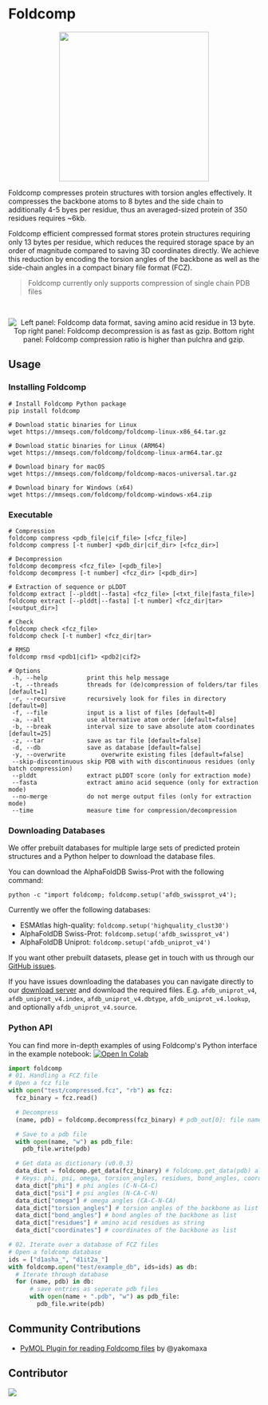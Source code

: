 # Foldcomp

<p align="center">
<img src="https://raw.githubusercontent.com/steineggerlab/foldcomp/master/.github/img/foldcomp_strong_marv.png" max-height="300px" height="300" display="block" margin-left="auto" margin-right="auto" display="block"/>
</p>
Foldcomp compresses protein structures with torsion angles effectively. It compresses the backbone atoms to 8 bytes and the side chain to additionally 4-5 byes per residue, thus an averaged-sized protein of 350 residues requires ~6kb.

Foldcomp efficient compressed format stores protein structures requiring only 13 bytes per residue, which reduces the required storage space by an order of magnitude compared to saving 3D coordinates directly. We achieve this reduction by encoding the torsion angles of the backbone as well as the side-chain angles in a compact binary file format (FCZ).

> Foldcomp currently only supports compression of single chain PDB files
<br clear="right"/>

<p align="center">
<picture>
  <source media="(prefers-color-scheme: dark)" srcset="https://raw.githubusercontent.com/steineggerlab/foldcomp/master/.github/img/format_benchmark_dark.png">
  <img src="https://raw.githubusercontent.com/steineggerlab/foldcomp/master/.github/img/format_benchmark_light.png" alt="Left panel: Foldcomp data format, saving amino acid residue in 13 byte. Top right panel:  Foldcomp decompression is as fast as gzip. Bottom right panel: Foldcomp compression ratio is higher than pulchra and gzip." max-width="720px" max-height="400px" width="auto" height="auto">
</picture>
</p>

## Usage

### Installing Foldcomp

```
# Install Foldcomp Python package
pip install foldcomp

# Download static binaries for Linux
wget https://mmseqs.com/foldcomp/foldcomp-linux-x86_64.tar.gz

# Download static binaries for Linux (ARM64)
wget https://mmseqs.com/foldcomp/foldcomp-linux-arm64.tar.gz

# Download binary for macOS
wget https://mmseqs.com/foldcomp/foldcomp-macos-universal.tar.gz

# Download binary for Windows (x64)
wget https://mmseqs.com/foldcomp/foldcomp-windows-x64.zip
```

### Executable
```
# Compression
foldcomp compress <pdb_file|cif_file> [<fcz_file>]
foldcomp compress [-t number] <pdb_dir|cif_dir> [<fcz_dir>]

# Decompression
foldcomp decompress <fcz_file> [<pdb_file>]
foldcomp decompress [-t number] <fcz_dir> [<pdb_dir>]

# Extraction of sequence or pLDDT
foldcomp extract [--plddt|--fasta] <fcz_file> [<txt_file|fasta_file>]
foldcomp extract [--plddt|--fasta] [-t number] <fcz_dir|tar> [<output_dir>]

# Check
foldcomp check <fcz_file>
foldcomp check [-t number] <fcz_dir|tar>

# RMSD
foldcomp rmsd <pdb1|cif1> <pdb2|cif2>

# Options
 -h, --help           print this help message
 -t, --threads        threads for (de)compression of folders/tar files [default=1]
 -r, --recursive      recursively look for files in directory [default=0]
 -f, --file           input is a list of files [default=0]
 -a, --alt            use alternative atom order [default=false]
 -b, --break          interval size to save absolute atom coordinates [default=25]
 -z, --tar            save as tar file [default=false]
 -d, --db             save as database [default=false]
 -y, --overwrite          overwrite existing files [default=false]
 --skip-discontinuous skip PDB with with discontinuous residues (only batch compression)
 --plddt              extract pLDDT score (only for extraction mode)
 --fasta              extract amino acid sequence (only for extraction mode)
 --no-merge           do not merge output files (only for extraction mode)
 --time               measure time for compression/decompression
```

### Downloading Databases
We offer prebuilt databases for multiple large sets of predicted protein structures and a Python helper to download the database files.

You can download the AlphaFoldDB Swiss-Prot with the following command:
```
python -c "import foldcomp; foldcomp.setup('afdb_swissprot_v4');
```

Currently we offer the following databases:
* ESMAtlas high-quality: `foldcomp.setup('highquality_clust30')`
* AlphaFoldDB Swiss-Prot: `foldcomp.setup('afdb_swissprot_v4')`
* AlphaFoldDB Uniprot: `foldcomp.setup('afdb_uniprot_v4')`

If you want other prebuilt datasets, please get in touch with us through our [GitHub issues](https://github.com/steineggerlab/foldcomp/issues).

If you have issues downloading the databases you can navigate directly to our [download server](https://foldcomp.steineggerlab.workers.dev/) and download the required files. E.g. `afdb_uniprot_v4`, `afdb_uniprot_v4.index`, `afdb_uniprot_v4.dbtype`, `afdb_uniprot_v4.lookup`, and optionally `afdb_uniprot_v4.source`.

### Python API

You can find more in-depth examples of using Foldcomp's Python interface in the example notebook:
<a href="https://colab.research.google.com/github/steineggerlab/foldcomp/blob/master/foldcomp-py-examples.ipynb" target="_blank" rel="noopener"><img src="https://colab.research.google.com/assets/colab-badge.svg" alt="Open In Colab"/></a>

```py
import foldcomp
# 01. Handling a FCZ file
# Open a fcz file
with open("test/compressed.fcz", "rb") as fcz:
  fcz_binary = fcz.read()

  # Decompress
  (name, pdb) = foldcomp.decompress(fcz_binary) # pdb_out[0]: file name, pdb_out[1]: pdb binary string

  # Save to a pdb file
  with open(name, "w") as pdb_file:
    pdb_file.write(pdb)

  # Get data as dictionary (v0.0.3)
  data_dict = foldcomp.get_data(fcz_binary) # foldcomp.get_data(pdb) also works
  # Keys: phi, psi, omega, torsion_angles, residues, bond_angles, coordinates
  data_dict["phi"] # phi angles (C-N-CA-C)
  data_dict["psi"] # psi angles (N-CA-C-N)
  data_dict["omega"] # omega angles (CA-C-N-CA)
  data_dict["torsion_angles"] # torsion angles of the backbone as list (phi + psi + omega)
  data_dict["bond_angles"] # bond angles of the backbone as list
  data_dict["residues"] # amino acid residues as string
  data_dict["coordinates"] # coordinates of the backbone as list

# 02. Iterate over a database of FCZ files
# Open a foldcomp database
ids = ["d1asha_", "d1it2a_"]
with foldcomp.open("test/example_db", ids=ids) as db:
  # Iterate through database
  for (name, pdb) in db:
      # save entries as seperate pdb files
      with open(name + ".pdb", "w") as pdb_file:
        pdb_file.write(pdb)
```

## Community Contributions
* [PyMOL Plugin for reading Foldcomp files](https://github.com/yakomaxa/load_fcz_PyMOL) by @yakomaxa

## Contributor
<a href="https://github.com/steineggerlab/foldcomp/graphs/contributors">
  <img src="https://contributors-img.firebaseapp.com/image?repo=steineggerlab/foldcomp" />
</a>

